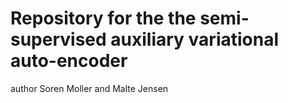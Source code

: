 <h1>Repository for the the semi-supervised auxiliary variational auto-encoder </h1>
 author Soren Moller and Malte Jensen
